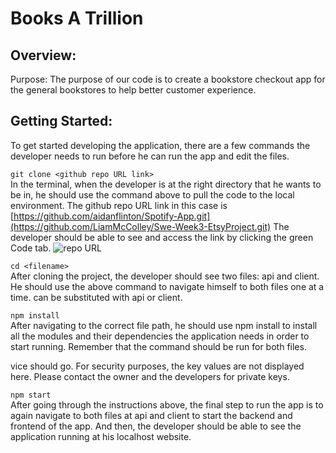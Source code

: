 # Books A Trillion
## Overview:
Purpose: The purpose of our code is to create a bookstore checkout app for the general bookstores to help better customer experience.
## Getting Started:
To get started developing the application, there are a few commands the developer needs to run before he can run the app and edit the files.

`git clone <github repo URL link>`<br /> 
In the terminal, when the developer is at the right directory that he wants to be in, he should use the command above to pull the code to the local environment. The github repo URL link in this case is [https://github.com/aidanflinton/Spotify-App.git](https://github.com/LiamMcColley/Swe-Week3-EtsyProject.git) The developer should be able to see and access the link by clicking the green Code tab.
![repo URL](https://i.ibb.co/r4rtVR7/Screen-Shot-2022-06-11-at-10-49-21-AM.png)


`cd <filename>`<br /> 
After cloning the project, the developer should see two files: api and client. He should use the above command to navigate himself to both files one at a time. <filename> can be substituted with api or client.

`npm install`<br /> 
After navigating to the correct file path, he should use npm install to install all the modules and their dependencies the application needs in order to start running. Remember that the command should be run for both files.

vice should go. For security purposes, the key values are not displayed here. Please contact the owner and the developers for private keys.

`npm start`<br /> 
After going through the instructions above, the final step to run the app is to again navigate to both files at api and client to start the backend and frontend of the app. And then, the developer should be able to see the application running at his localhost website.
